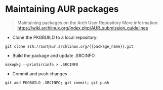 # Maintaining AUR packages

> Maintaining packages on the Arch User Repository
> More information: <https://wiki.archlinux.org/index.php/AUR_submission_guidelines>

- Clone the PKGBUILD to a local repository:

`git clone ssh://aur@aur.archlinux.org/{{package_name}}.git`

- Build the package and update .SRCINFO

`makepkg --printsrcinfo > .SRCINFO`

- Commit and push changes

`git add PKGBUILD .SRCINFO; git commit; git push`
 
